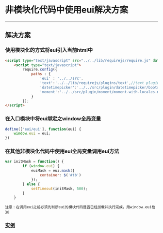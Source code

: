 # 非模块化代码中使用eui解决方案
---


## 解决方案

### 使用模块化的方式将eui引入当前html中
``` html
<script type="text/javascript" src="../../lib/requirejs/require.js" data-main="test_module"></script>
	<script type="text/javascript">
		require.config({
			paths : {
				'eui' : '../../src',
				'text':'../../lib/requirejs/plugins/text',//text plugin
				'datetimepicker':'../../src/plugin/datetimepicker/bootstrap-datetimepicker',
				'moment':'../../src/plugin/moment/moment-with-locales.min'
			}
		});
</script>

```

### 在入口模块中将eui绑定之window全局变量
``` javascript
define(['eui/eui'], function(eui) {
    window.eui = eui;
})
```

### 在其他非模块化代码中使用eui全局变量调用eui方法

``` javascript
var initMask = function() {
        if (window.eui) {
            euiMask = eui.mask({
                container: $('#tb')
            });
        } else {
            setTimeout(initMask, 500);
        }
    }
```

`注意：在调用eui之前必须先判断eui的模块代码是否已经加载并执行完成，用window.eui检测`

### [实例](./example/working_with_golbal_scripts/test.html)